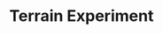 ---
title: Terrain Experiment
name: TerrainExperiment
description: <p>This really simple WebGL experiment is built to investigate the generation of a "chunkified" terrain from a greyscale image, and experiment with frustum culling and the possible related optimizations. The <code class="highlighter-rouge">c</code> key can be used to switch between the culled camera and the global one to see the culling in action.</p><p>Should work on every browser, both desktop and mobile, with WebGL 1.0 support.</p>
image-preview: terrain.preview.jpg
image-full: terrain.full.jpg
live-preview: true
platforms: firefox,chrome,edge,opera
priority: 40
published: true
layout: page
---